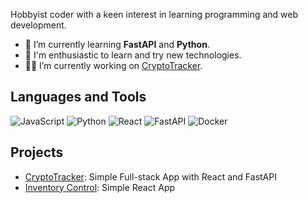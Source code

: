 Hobbyist coder with a keen interest in learning programming and web development.

- 🔭 I’m currently learning **FastAPI** and **Python**.
- 🚀 I'm enthusiastic to learn and try new technologies.
- 👨‍💻 I’m currently working on [CryptoTracker](http://142.93.128.186:3000/cryptocurrencies/).


## Languages and Tools
![JavaScript](https://img.shields.io/badge/-JavaScript-black?style=flat-square&logo=javascript)
![Python](https://img.shields.io/badge/-Python-black?style=flat-square&logo=python)
![React](https://img.shields.io/badge/-React-black?style=flat-square&logo=react)
![FastAPI](https://img.shields.io/badge/-FastAPI-black?style=flat-square&logo=fastapi)
![Docker](https://img.shields.io/badge/-Docker-black?style=flat-square&logo=docker)


## Projects
- [CryptoTracker](http://142.93.128.186:3000/cryptocurrencies/): Simple Full-stack App with React and FastAPI
- [Inventory Control](https://enitefall88.github.io/Test_Assignment/): Simple React App
